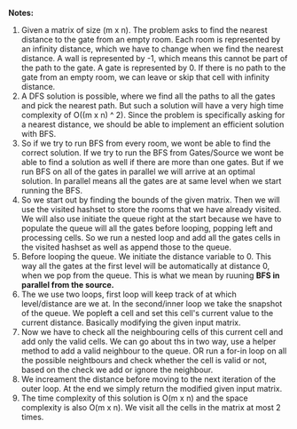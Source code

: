 **Notes:** 

1. Given a matrix of size (m x n). The problem asks to find the nearest distance to the gate from an empty room. Each room is represented by an infinity distance, which we have to change when we find the nearest distance. A wall is represented by -1, which means this cannot be part of the path to the gate. A gate is represented by 0. If there is no path to the gate from an empty room, we can leave or skip that cell with infinity distance.
2. A DFS solution is possible, where we find all the paths to all the gates and pick the nearest path. But such a solution will have a very high time complexity of O((m x n) ^ 2). Since the problem is specifically asking for a nearest distance, we should be able to implement an efficient solution with BFS.
3. So if we try to run BFS from every room, we wont be able to find the correct solution. If we try to run the BFS from Gates/Source we wont be able to find a solution as well if there are more than one gates. But if we run BFS on all of the gates in parallel we will arrive at an optimal solution. In parallel means all the gates are at same level when we start running the BFS.
4. So we start out by finding the bounds of the given matrix. Then we will use the visited hashset to store the rooms that we have already visited. We will also use initiate the queue right at the start because we have to populate the queue will all the gates before looping, popping left and processing cells. So we run a nested loop and add all the gates cells in the visited hashset as well as append those to the queue.
5. Before looping the queue. We initiate the distance variable to 0. This way all the gates at the first level will be automatically at distance 0, when we pop from the queue. This is what we mean by ruuning **BFS in parallel from the source.**
6. The we use two loops, first loop will keep track of at which level/distance are we at. In the second/inner loop we take the snapshot of the queue. We popleft a cell and set this cell's current value to the current distance. Basically modifying the given input matrix.
7. Now we have to check all the neighbouring cells of this current cell and add only the valid cells. We can go about ths in two way, use a helper method to add a valid neighbour to the queue. OR run a for-in loop on all the possible neightbours and check whether the cell is valid or not, based on the check we add or ignore the neighbour.
8. We increament the distance before moving to the next iteration of the outer loop. At the end we simply return the modified given input matrix.
9. The time complexity of this solution is O(m x n) and the space complexity is also O(m x n). We visit all the cells in the matrix at most 2 times.

